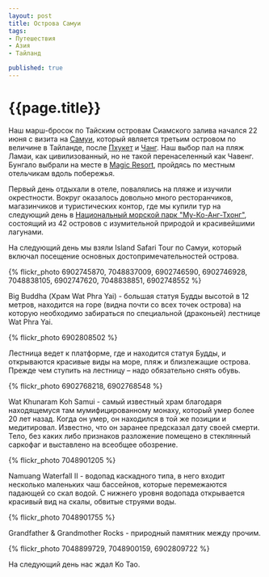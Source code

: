 ```yaml
---
layout: post
title: Острова Самуи
tags:
- Путешествия
- Азия
- Тайланд

published: true
---
```


# {{page.title}}

Наш марш-бросок по Тайским островам Сиамского залива начался 22 июня с визита на [Самуи](http://l.timurv.ru/Hhunew), который является третьим островом по величине в Тайланде, после [Пхукет](http://l.timurv.ru/HRssxP) и [Чанг](http://l.timurv.ru/HhdJv3). Наш выбор пал на пляж Ламаи, как цивилизованный, но не такой перенаселенный как Чавенг. Бунгало выбрали на месте в [Magic Resort](http://l.timurv.ru/HjE7G6), пройдясь по местным отельчикам вдоль побережья.

Первый день отдыхали в отеле, повалялись на пляже и изучили окрестности. Вокруг оказалось довольно много ресторанчиков, магазинчиков и туристических контор, где мы купили тур на следующий день в [Национальный морской парк "Му-Ко-Анг-Тхонг"](/2011/10/10/mu-ko-ang-thong.html), состоящий из 42 островов с изумительной природой и красивейшими лагунами.

На следующий день мы взяли Island Safari Tour по Самуи, который включал посещение основных достопримечательностей острова.

{% flickr_photo 6902745870, 7048837009, 6902746590, 6902746928, 7048838105, 6902747620, 7048838851, 6902748552 %}

Big Buddha (Храм Wat Phra Yai) - большая статуя Будды высотой в 12 метров, находится на горе (видна почти со всех точек острова) на которую необходимо забираться по специальной (драконьей) лестнице Wat Phra Yai.

{% flickr_photo 6902808502 %}

Лестница ведет к платформе, где и находится статуя Будды, и открываются красивые виды на море, пляж и близлежащие острова. Прежде чем ступить на лестницу – надо обязательно снять обувь.

{% flickr_photo 6902768218, 6902768548 %}

Wat Khunaram Koh Samui - самый известный храм  благодаря находящемуся там мумифицированному монаху, который умер более 20 лет назад. Когда он умер, он находился в той же позиции и медитировал. Известно, что он заранее предсказал дату своей смерти. Тело, без каких либо признаков разложение помещено в стеклянный саркофаг и выставлено на всеобщее обозрение.

{% flickr_photo 7048901205 %}

Namuang Waterfall II - водопад каскадного типа, в него входит несколько маленьких чаш бассейнов, которые перемежаются падающей со скал водой. С нижнего уровня водопада открывается красивый вид на скалы, обвитые струями воды.

{% flickr_photo 7048901755 %}

Grandfather & Grandmother Rocks - природный памятник между прочим.

{% flickr_photo 7048899729, 7048900159, 6902809722 %}

На следующий день нас ждал Ko Tao.
